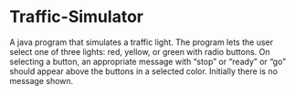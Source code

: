 # Traffic-Simulator
A java program that simulates a traffic light.
 The program lets the user select one of three lights: red, yellow, or green with radio buttons. On selecting a button, an appropriate message with “stop” or “ready” or “go” should appear above the buttons in a selected color. Initially there is no message shown.
